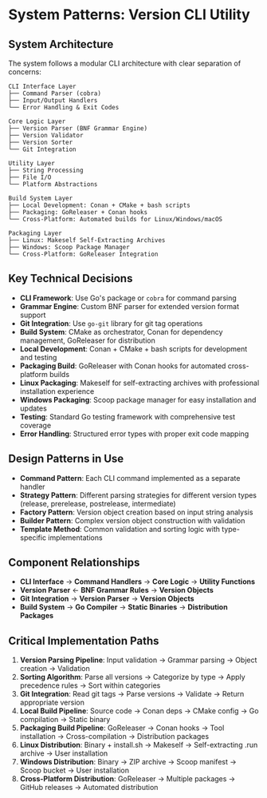 # System Patterns: Version CLI Utility

## System Architecture
The system follows a modular CLI architecture with clear separation of concerns:

```
CLI Interface Layer
├── Command Parser (cobra)
├── Input/Output Handlers
└── Error Handling & Exit Codes

Core Logic Layer
├── Version Parser (BNF Grammar Engine)
├── Version Validator
├── Version Sorter
└── Git Integration

Utility Layer
├── String Processing
├── File I/O
└── Platform Abstractions

Build System Layer
├── Local Development: Conan + CMake + bash scripts
├── Packaging: GoReleaser + Conan hooks
└── Cross-Platform: Automated builds for Linux/Windows/macOS

Packaging Layer
├── Linux: Makeself Self-Extracting Archives
├── Windows: Scoop Package Manager
└── Cross-Platform: GoReleaser Integration
```

## Key Technical Decisions
- **CLI Framework**: Use Go's package or `cobra` for command parsing
- **Grammar Engine**: Custom BNF parser for extended version format support
- **Git Integration**: Use `go-git` library for git tag operations
- **Build System**: CMake as orchestrator, Conan for dependency management, GoReleaser for distribution
- **Local Development**: Conan + CMake + bash scripts for development and testing
- **Packaging Build**: GoReleaser with Conan hooks for automated cross-platform builds
- **Linux Packaging**: Makeself for self-extracting archives with professional installation experience
- **Windows Packaging**: Scoop package manager for easy installation and updates
- **Testing**: Standard Go testing framework with comprehensive test coverage
- **Error Handling**: Structured error types with proper exit code mapping

## Design Patterns in Use
- **Command Pattern**: Each CLI command implemented as a separate handler
- **Strategy Pattern**: Different parsing strategies for different version types (release, prerelease, postrelease, intermediate)
- **Factory Pattern**: Version object creation based on input string analysis
- **Builder Pattern**: Complex version object construction with validation
- **Template Method**: Common validation and sorting logic with type-specific implementations

## Component Relationships
- **CLI Interface** → **Command Handlers** → **Core Logic** → **Utility Functions**
- **Version Parser** ← **BNF Grammar Rules** → **Version Objects**
- **Git Integration** → **Version Parser** → **Version Objects**
- **Build System** → **Go Compiler** → **Static Binaries** → **Distribution Packages**

## Critical Implementation Paths
1. **Version Parsing Pipeline**: Input validation → Grammar parsing → Object creation → Validation
2. **Sorting Algorithm**: Parse all versions → Categorize by type → Apply precedence rules → Sort within categories
3. **Git Integration**: Read git tags → Parse versions → Validate → Return appropriate version
4. **Local Build Pipeline**: Source code → Conan deps → CMake config → Go compilation → Static binary
5. **Packaging Build Pipeline**: GoReleaser → Conan hooks → Tool installation → Cross-compilation → Distribution packages
6. **Linux Distribution**: Binary + install.sh → Makeself → Self-extracting .run archive → User installation
7. **Windows Distribution**: Binary → ZIP archive → Scoop manifest → Scoop bucket → User installation
8. **Cross-Platform Distribution**: GoReleaser → Multiple packages → GitHub releases → Automated distribution